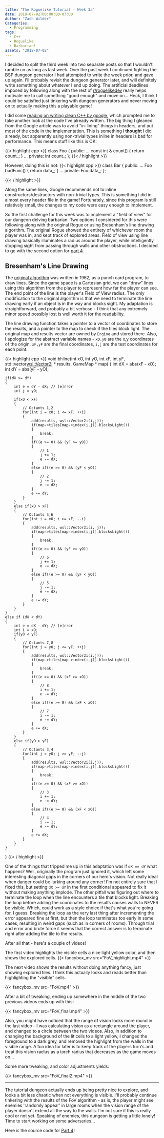 ```yaml
---
title: "The Roguelike Tutorial - Week 3a"
date: 2018-07-02T08:00:00-07:00
Author: "Zach Wilder"
Categories:
  - Programming
tags:
  - C++
  - Roguelike
  - Barbarian!
assets: "2018-07-02"
---
```


I decided to split the third week into two separate posts so that I wouldn't ramble on as long as last week. Over the past week I continued fighting the BSP dungeon
generator I had attempted to write the week prior, and gave up again. I'll probably revisit the dungeon generator later, and will definitely write something about
whatever I end up doing. The artificial deadlines imposed by following along with the rest of [r/roguelikedev](https://reddit.com/r/roguelikedev/) really helps
motivate me to call something "good enough" and move on... Heck, I think I could be satisfied just tinkering with dungeon generators and never moving on to actually
making this a playable game!

I did some [reading on writing clean C++ by google](https://sites.google.com/a/chromium.org/dev/developers/coding-style/cpp-dos-and-donts), which prompted me to take
 another look at the code I've already written. The big thing I gleaned from the Google article was to avoid "in-lining" things in headers, and put most of the
code in the implementation. This is something I **thought** I did already, but apparently using non-trivial types inline in headers is bad for performance. This means
stuff like this is OK:

{{< highlight cpp >}}
class Foo
{
    public:
        ...
        const int & count() { return count_; }
        ...
    private:
        int count_;
};
{{< / highlight >}}

However, doing this is not:
{{< highlight cpp >}}
class Bar
{
    public:
        ...
        Foo badFunc() { return data_; }
        ...
    private:
        Foo data_;
};

{{< / highlight >}}

Along the same lines, Google recommends not to inline constructors/destructors with non-trivial types. This is something I did in almost every header file in the
game! Fortunately, since this program is still relatively small, the changes to my code were easy enough to implement.

So the first challenge for this week was to implement a "field of view" for our dungeon delving barbarian. Two options I considered for this were following along with
the original Rogue or using Bresenham's line drawing algorithm. The original Rogue showed the entirety of whichever room the player was in, and kept track of explored
areas. Field of view using line drawing basically illuminates a radius around the player, while intelligently stopping sight from passing through walls and other
obstructions. I decided to go with the second option for [part 4](http://rogueliketutorials.com/libtcod/4).

## Bresenham's Line Drawing
The [original algorithm](https://en.wikipedia.org/wiki/Bresenham%27s_line_algorithm) was written in 1962, as a punch card program, to draw lines. Since the game
space is a Cartesian grid, we can "draw" lines using this algorithm from the player to represent how far the player can see. The end point of the line is the player's
Field of View radius. The only modification to the original algorithm is that we need to terminate the line drawing early if an object is in the way and blocks sight.
My adaptation is straightforward, and probably a bit verbose - I think that any extremely minor speed possibly lost is well worth it for the readability. 

The line drawing function takes a pointer to a vector of coordinates to store the results, and a pointer to the map to check if the tiles block light. The original 
map and results vector are owned by `Engine` and stored there. Also, I apologize for the abstract variable names - `xO,yO` are the x,y coordinates of the origin,
`xF,yF` are the final coordinates, `i,j` are the test coordinates for each point.

{{< highlight cpp >}}
void bhline(int xO, int yO, int xF, int yF, std::vector<wsl::Vector2i> * results, GameMap * map)
{
    int dX = abs(xF - xO);
    int dY = abs(yF - yO);

    if(dX >= dY)
    {
        int e = dY - dX; // [e]rror
        int j = yO;

        if(xO < xF)
        {
            // Octants 1,2
            for(int i = xO; i <= xF; ++i)
            {
                add(results, wsl::Vector2i(i,j));
                if(map->tiles[map->index(i,j)].blocksLight())
                {
                    break;
                }
                if((e >= 0) && (yF >= yO))
                {
                    // 1
                    j += 1;
                    e -= dX;
                }
                else if((e >= 0) && (yF < yO))
                {
                    // 2
                    j -= 1;
                    e -= dX;
                }
                e += dY;
            }
        }
        else if(xO > xF)
        {
            // Octants 5,6
            for(int i = xO; i >= xF; --i)
            {
                add(results, wsl::Vector2i(i, j));
                if(map->tiles[map->index(i,j)].blocksLight())
                {
                    break;
                }
                if((e >= 0) && (yF >= yO))
                {
                    // 6
                    j += 1;
                    e -= dX;
                }
                else if((e >= 0) && (yF < yO))
                {
                    // 5
                    j -= 1;
                    e -= dX;
                }
                e += dY;
            }
        }
    }
    else if (dX < dY)
    {
        int e = dX - dY; // [e]rror
        int i = xO;
        if(yO < yF)
        {
            // Octants 7,8
            for(int j = yO; j <= yF; ++j)
            {
                add(results, wsl::Vector2i(i,j));
                if(map->tiles[map->index(i,j)].blocksLight())
                {
                    break;
                }
                if((e >= 0) && (xF >= xO))
                {
                    // 8
                    i += 1;
                    e -= dY;
                }
                else if((e >= 0) && (xF < xO))
                {
                    // 7
                    i -= 1;
                    e -= dY;
                }
                e += dX;
            }
        }
        else if(yO > yF)
        {
            // Octants 3,4
            for(int j = yO; j >= yF; --j)
            {
                add(results, wsl::Vector2i(i,j));
                if(map->tiles[map->index(i,j)].blocksLight())
                {
                    break;
                }
                if((e >= 0) && (xF >= xO))
                {
                    // 3
                    i += 1;
                    e -= dY;
                }
                else if((e >= 0) && (xF < xO))
                {
                    // 4
                    i -= 1;
                    e -= dY;
                }
                e += dX;
            }
        }
    }
}
{{< / highlight >}}

One of the things that tripped me up in this adaptation was if `dX == dY` what happens? Well, originally the program just ignored it, which left
some interesting diagonal gaps in the corners of our hero's vision. Not really ideal when danger could be lurking around any corner! I'm not entirely sure that
I fixed this, but setting `dX >= dY` in the first conditional appeared to fix it without making anything implode. The other pitfall was figuring out where to
terminate the loop when the line encounters a tile that blocks light. Breaking the loop before adding the coordinates to the results causes walls to NEVER be visible.
Which, could work as a style choice if that's what you're going for, I guess. Breaking the loop as the very last thing after incrementing the error appeared fine at
first, but then the loop terminates too early in some cases, resulting in weird gaps (such as in corners of rooms). Through trial and error and brute force it seems
that the correct answer is to terminate right after adding the tile to the results. 

After all that - here's a couple of videos!

The first video highlights the visible cells a nice light yellow color, and then shows the explored cells.
{{< fancybox_mv src="FoV_highlight.mp4" >}}

The next video shows the results without doing anything fancy, just showing explored tiles. I think this actually looks and reads better than highlighting the 
"visible" cells.

{{< fancybox_mv src="FoV.mp4" >}}

After a bit of tweaking, ending up somewhere in the middle of the two previous videos ends up with this:

{{< fancybox_mv src="FoV_final.mp4" >}}

Also, you might have noticed that the range of vision looks more round in the last video - I was calculating vision as a rectangle around the player, and changed
to a circle between the two videos. Also, in addition to changing the background of the lit cells to a light yellow, I changed the foreground to a dark grey, and
removed the highlight from the walls in the visible range. A fun idea for later is to keep track of the players turn's and treat this vision radius as a torch radius 
that decreases as the game moves on...

Some more tweaking, and color adjustments yields:

{{< fancybox_mv src="FoV_final2.mp4" >}}

---

The tutorial dungeon actually ends up being pretty nice to explore, and looks a bit less chaotic when not everything is visible. I'll probably continue tinkering with
the results of the FoV algorithm - as is, the player might see enemies 'randomly appear' in large rooms when the vision range of the player doesn't extend all the way
to the walls. I'm not sure if this is really cool or not yet. Speaking of enemies, this dungeon is getting a little lonely! Time to start working on some
adversaries...

Here is the source code for [Part 4](https://github.com/zwilder/Barbarian/tree/Part_4)!

